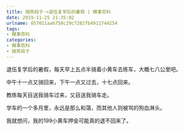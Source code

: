 ```yaml
---
title: 搞笑段子->退伍复学后的暑假 | 糗事百科
date: 2019-11-25 21:35:02
urlname: 057011aa6758c29c7282fb4911744254
tags: 
- 糗事百科
categories:
- 糗事百科
- 搞笑段子
---
```

退伍复学后的暑假，每天早上五点半骑着小黄车去练车，大概七八公里吧。

中午十一点又骑回来，下午一点又过去，十七点回来。

教练每天目送我骑车过来，又目送我骑车走。

学车的一个多月里，永远是那么和蔼，而其他人则被骂的狗血淋头。

我就想问，我的199小黄车押金可能真的退不回来了。


